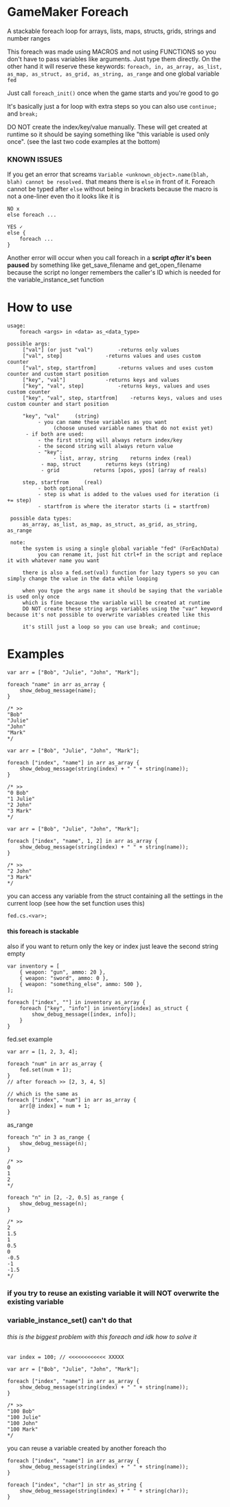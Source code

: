 # GameMaker Foreach
A stackable foreach loop for arrays, lists, maps, structs, grids, strings and number ranges

This foreach was made using MACROS and not using FUNCTIONS so you don't have to pass variables like arguments. Just type them directly. On the other hand it will reserve these keywords: `foreach, in, as_array, as_list, as_map, as_struct, as_grid, as_string, as_range` and one global variable `fed`

Just call `foreach_init()` once when the game starts and you're good to go

It's basically just a for loop with extra steps so you can also use `continue;` and `break;`

DO NOT create the index/key/value manually. 
These will get created at runtime so it should be saying something like "this variable is used only once". (see the last two code examples at the bottom)

### KNOWN ISSUES

If you get an error that screams `Variable <unknown_object>.name(blah, blah) cannot be resolved.` that means there is `else` in front of it. Foreach cannot be typed after `else` without being in brackets because the macro is not a one-liner even tho it looks like it is
```
NO x
else foreach ...

YES ✓
else {
	foreach ...
}
```

Another error will occur when you call foreach in a **script _after_ it's been paused**  by something like get_save_filename and get_open_filename because the script no longer remembers the caller's ID which is needed for the variable_instance_set function

# How to use
```
usage:
    foreach <args> in <data> as_<data_type> 

possible args:
     ["val"] (or just "val")   	 	-returns only values
     ["val", step]     			-returns values and uses custom counter
     ["val", step, startfrom]     	-returns values and uses custom counter and custom start position
     ["key", "val"]     		-returns keys and values
     ["key", "val", step]     		-returns keys, values and uses custom counter
     ["key", "val", step, startfrom]    -returns keys, values and uses custom counter and start position

     "key", "val"     (string)
          - you can name these variables as you want
               (choose unused variable names that do not exist yet)
	  - if both are used:
		  - the first string will always return index/key
		  - the second string will always return value
          - "key":
               - list, array, string 	returns index (real)
	       - map, struct 		returns keys (string)
	       - grid 			returns [xpos, ypos] (array of reals)

     step, startfrom     (real)
          - both optional
          - step is what is added to the values used for iteration (i += step)
          - startfrom is where the iterator starts (i = startfrom)

 possible data types:
     as_array, as_list, as_map, as_struct, as_grid, as_string, as_range

 note:
     the system is using a single global variable "fed" (ForEachData)
          you can rename it, just hit ctrl+f in the script and replace it with whatever name you want
     
     there is also a fed.set(val) function for lazy typers so you can simply change the value in the data while looping

     when you type the args name it should be saying that the variable is used only once
     which is fine because the variable will be created at runtime
     DO NOT create these string args variables using the "var" keyword because it's not possible to overwrite variables created like this
     
     it's still just a loop so you can use break; and continue;
```
# Examples
```
var arr = ["Bob", "Julie", "John", "Mark"];

foreach "name" in arr as_array {
	show_debug_message(name);
}

/* >>
"Bob"
"Julie"
"John"
"Mark"
*/
```
```
var arr = ["Bob", "Julie", "John", "Mark"];

foreach ["index", "name"] in arr as_array {
	show_debug_message(string(index) + " " + string(name));
}

/* >>
"0 Bob"
"1 Julie"
"2 John"
"3 Mark"
*/
```
```
var arr = ["Bob", "Julie", "John", "Mark"];

foreach ["index", "name", 1, 2] in arr as_array {
	show_debug_message(string(index) + " " + string(name));
}

/* >>
"2 John"
"3 Mark"
*/
```
you can access any variable from the struct containing all the settings in the current loop
(see how the set function uses this)

```
fed.cs.<var>;
```
#### this foreach is stackable
also if you want to return only the key or index just leave the second string empty
```
var inventory = [
	{ weapon: "gun", ammo: 20 },
	{ weapon: "sword", ammo: 0 },
	{ weapon: "something_else", ammo: 500 },
];

foreach ["index", ""] in inventory as_array {
	foreach ["key", "info"] in inventory[index] as_struct {
		show_debug_message([index, info]);
	}
}
```
fed.set example
```
var arr = [1, 2, 3, 4];

foreach "num" in arr as_array {
	fed.set(num + 1);
}
// after foreach >> [2, 3, 4, 5]

// which is the same as
foreach ["index", "num"] in arr as_array {
	arr[@ index] = num + 1;
}
```
as_range
```
foreach "n" in 3 as_range {
	show_debug_message(n);
}

/* >>
0
1
2
*/
```
```
foreach "n" in [2, -2, 0.5] as_range {
	show_debug_message(n);
}

/* >>
2
1.5
1
0.5
0
-0.5
-1
-1.5
*/
```
### if you try to reuse an existing variable it will NOT overwrite the existing variable
### variable_instance_set() can't do that
###### this is the biggest problem with this foreach and idk how to solve it
```
var index = 100; // <<<<<<<<<<<< XXXXX

var arr = ["Bob", "Julie", "John", "Mark"];

foreach ["index", "name"] in arr as_array {
	show_debug_message(string(index) + " " + string(name));
}

/* >>
"100 Bob"
"100 Julie"
"100 John"
"100 Mark"
*/
```
you can reuse a variable created by another foreach tho
```
foreach ["index", "name"] in arr as_array {
	show_debug_message(string(index) + " " + string(name));
}

foreach ["index", "char"] in str as_string {
	show_debug_message(string(index) + " " + string(char));
}
```
